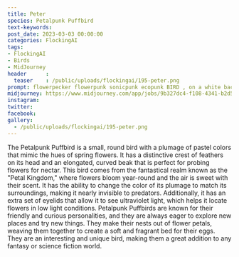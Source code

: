 ```yaml
---
title: Peter
species: Petalpunk Puffbird
text-keywords: 
post_date: 2023-03-03 00:00:00
categories: FlockingAI
tags:
- FlockingAI
- Birds
- MidJourney 
header      :
  teaser    : /public/uploads/flockingai/195-peter.png
prompt: flowerpecker flowerpunk sonicpunk ecopunk BIRD , on a white background
midjourney: https://www.midjourney.com/app/jobs/9b327dc4-f108-4341-b2d5-6f42574a9016
instagram: 
twitter: 
facebook: 
gallery: 
  - /public/uploads/flockingai/195-peter.png
---
```


The Petalpunk Puffbird is a small, round bird with a plumage of pastel colors that mimic the hues of spring flowers. It has a distinctive crest of feathers on its head and an elongated, curved beak that is perfect for probing flowers for nectar. This bird comes from the fantastical realm known as the "Petal Kingdom," where flowers bloom year-round and the air is sweet with their scent. It has the ability to change the color of its plumage to match its surroundings, making it nearly invisible to predators. Additionally, it has an extra set of eyelids that allow it to see ultraviolet light, which helps it locate flowers in low light conditions. Petalpunk Puffbirds are known for their friendly and curious personalities, and they are always eager to explore new places and try new things. They make their nests out of flower petals, weaving them together to create a soft and fragrant bed for their eggs. They are an interesting and unique bird, making them a great addition to any fantasy or science fiction world.

